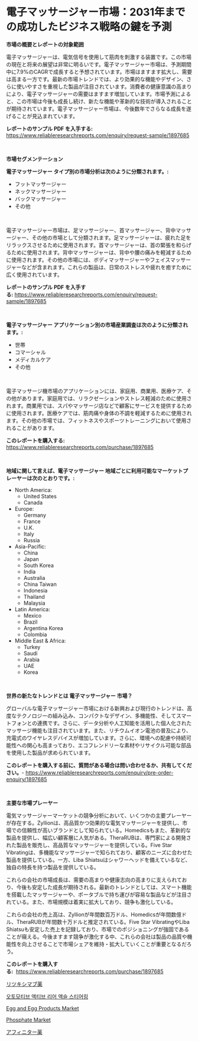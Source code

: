 <p><h1>電子マッサージャー市場：2031年までの成功したビジネス戦略の鍵を予測</h1></p><p><strong>市場の概要とレポートの対象範囲</strong></p>
<p><p>電子マッサージャーは、電気信号を使用して筋肉を刺激する装置です。この市場の現在と将来の展望は非常に明るいです。電子マッサージャー市場は、予測期間中に7.9%のCAGRで成長すると予想されています。市場はますます拡大し、需要は高まる一方です。最新の市場トレンドでは、より効果的な機能やデザイン、さらに使いやすさを重視した製品が注目されています。消費者の健康意識の高まりにより、電子マッサージャーの需要はますます増加しています。市場予測によると、この市場は今後も成長し続け、新たな機能や革新的な技術が導入されることが期待されています。電子マッサージャー市場は、今後数年でさらなる成長を遂げることが見込まれています。</p></p>
<p><strong>レポートのサンプル PDF を入手する:</strong> <a href="https://www.reliableresearchreports.com/enquiry/request-sample/1897685">https://www.reliableresearchreports.com/enquiry/request-sample/1897685</a></p>
<p>&nbsp;</p>
<p><strong>市場セグメンテーション</strong></p>
<p><strong>電子マッサージャー タイプ別の市場分析は次のように分類されます。:</strong></p>
<p><ul><li>フットマッサージャー</li><li>ネックマッサージャー</li><li>バックマッサージャー</li><li>その他</li></ul></p>
<p>&nbsp;</p>
<p><p>電子マッサージャー市場は、足マッサージャー、首マッサージャー、背中マッサージャー、その他の市場として分類されます。足マッサージャーは、疲れた足をリラックスさせるために使用されます。首マッサージャーは、首の緊張を和らげるために使用されます。背中マッサージャーは、背中や腰の痛みを軽減するために使用されます。その他の市場には、ボディマッサージャーやフェイスマッサージャーなどが含まれます。これらの製品は、日常のストレスや疲れを癒すために広く使用されています。</p></p>
<p><strong>レポートのサンプル PDF を入手する:</strong>&nbsp;<a href="https://www.reliableresearchreports.com/enquiry/request-sample/1897685">https://www.reliableresearchreports.com/enquiry/request-sample/1897685</a></p>
<p>&nbsp;</p>
<p><strong> 電子マッサージャー アプリケーション別の市場産業調査は次のように分類されます。:</strong></p>
<p><ul><li>世帯</li><li>コマーシャル</li><li>メディカルケア</li><li>その他</li></ul></p>
<p>&nbsp;</p>
<p><p>電子マッサージ機市場のアプリケーションには、家庭用、商業用、医療ケア、その他があります。家庭用では、リラクゼーションやストレス軽減のために使用されます。商業用では、スパやマッサージ店などで顧客にサービスを提供するために使用されます。医療ケアでは、筋肉痛や身体の不調を軽減するために使用されます。その他の市場では、フィットネスやスポーツトレーニングにおいて使用されることがあります。</p></p>
<p><strong>このレポートを購入する:</strong>&nbsp; <a href="https://www.reliableresearchreports.com/purchase/1897685">https://www.reliableresearchreports.com/purchase/1897685</a></p>
<p>&nbsp;</p>
<p><strong>地域に関して言えば、電子マッサージャー 地域ごとに利用可能なマーケットプレーヤーは次のとおりです。:</strong></p>
<p><ul>
    <li>
        North America:
        <ul>
            <li>United States</li>
            <li>Canada</li>
        </ul>
    </li>
    <li>
        Europe:
        <ul>
            <li>Germany</li>
            <li>France</li>
            <li>U.K.</li>
            <li>Italy</li>
            <li>Russia</li>
        </ul>
    </li>
    <li>
        Asia-Pacific:
        <ul>
            <li>China</li>
            <li>Japan</li>
            <li>South Korea</li>
            <li>India</li>
            <li>Australia</li>
            <li>China Taiwan</li>
            <li>Indonesia</li>
            <li>Thailand</li>
            <li>Malaysia</li>
        </ul>
    </li>
    <li>
        Latin America:
        <ul>
            <li>Mexico</li>
            <li>Brazil</li>
            <li>Argentina Korea</li>
            <li>Colombia</li>
        </ul>
    </li>
    <li>
        Middle East & Africa:
        <ul>
            <li>Turkey</li>
            <li>Saudi</li>
            <li>Arabia</li>
            <li>UAE</li>
            <li>Korea</li>
        </ul>
    </li>
    </ul></p>
<p>&nbsp;</p>
<p><strong>世界の新たなトレンドとは 電子マッサージャー 市場？</strong></p>
<p><p>グローバルな電子マッサージャー市場における新興および現行のトレンドは、高度なテクノロジーの組み込み、コンパクトなデザイン、多機能性、そしてスマートフォンとの連携です。さらに、データ分析や人工知能を活用した個人化されたマッサージ機能も注目されています。また、リチウムイオン電池の普及により、充電式のワイヤレスデバイスが増加しています。さらに、環境への配慮や持続可能性への関心も高まっており、エコフレンドリーな素材やリサイクル可能な部品を使用した製品が求められています。</p></p>
<p><strong>このレポートを購入する前に、質問がある場合は問い合わせるか、共有してください。</strong>- <a href="https://www.reliableresearchreports.com/enquiry/pre-order-enquiry/1897685">https://www.reliableresearchreports.com/enquiry/pre-order-enquiry/1897685</a></p>
<p>&nbsp;</p>
<p><strong>主要な市場プレーヤー</strong></p>
<p><p>電気マッサージャーマーケットの競争分析において、いくつかの主要プレーヤーが存在する。Zyllionは、高品質かつ効果的な電気マッサージャーを提供し、市場での信頼性が高いブランドとして知られている。Homedicsもまた、革新的な製品を提供し、幅広い顧客層に人気がある。TheraRUBは、専門家による開発された製品を販売し、高品質なマッサージャーを提供している。Five Star Vibratingは、多機能なマッサージャーで知られており、顧客のニーズに合わせた製品を提供している。一方、Liba Shiatsuはシャワーヘッドを備えているなど、独自の特長を持つ製品を提供している。</p><p>これらの会社の市場成長は、需要の高まりや健康志向の高まりに支えられており、今後も安定した成長が期待される。最新のトレンドとしては、スマート機能を搭載したマッサージャーや、ポータブルで持ち運びが容易な製品などが注目されている。また、市場規模は着実に拡大しており、競争も激化している。</p><p>これらの会社の売上高は、Zyllionが年間数百万ドル、Homedicsが年間数億ドル、TheraRUBが年間数十万ドルと推定されている。Five Star VibratingやLiba Shiatsuも安定した売上を記録しており、市場でのポジショニングが強固であることが窺える。今後ますます競争が激化する中、これらの会社は製品の品質や機能性を向上させることで市場シェアを維持・拡大していくことが重要となるだろう。</p></p>
<p><strong>このレポートを購入する:</strong>&nbsp;&nbsp;<a href="https://www.reliableresearchreports.com/purchase/1897685">https://www.reliableresearchreports.com/purchase/1897685</a></p>
<p><p><a href="https://github.com/mreklxf44233/Market-Research-Report-List-1/blob/main/3205403193300.md">リツキシマブ薬</a></p><p><a href="https://github.com/vsr06p4p49/Market-Research-Report-List-1/blob/main/7504581193085.md">오토모티브 액티브 리어 액슬 스티어링</a></p><p><a href="https://view.publitas.com/reportprime-1/egg-and-egg-products-market-size-growth-outlook-from-2024-to-2031-projecting-at-markets-trends-analysis-by-application-regional-outlook-and-revenue/">Egg and Egg Products Market</a></p><p><a href="https://github.com/CliffMedina6/Market-Research-Report-List-3/blob/main/phosphate-market.md">Phosphate Market</a></p><p><a href="https://github.com/cbigkbh02719/Market-Research-Report-List-1/blob/main/5797147193301.md">アフィニター薬</a></p></p>